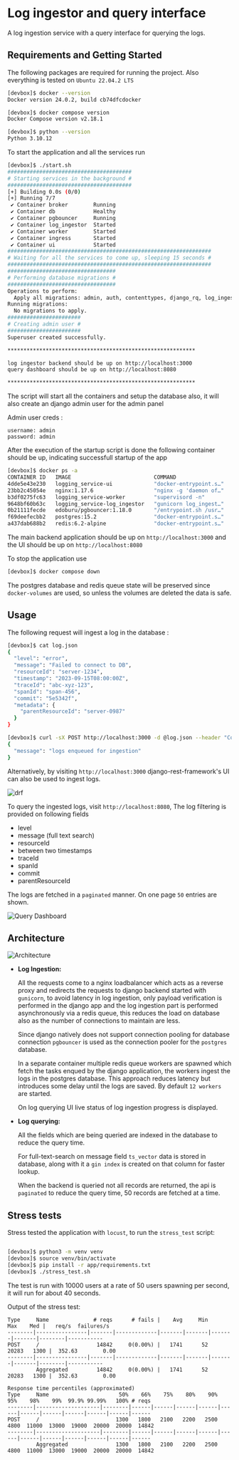 # Log ingestor and query interface


A log ingestion service with a query interface for querying the logs.


## Requirements and Getting Started

The following packages are required for running the project.
Also everything is tested on `Ubuntu 22.04.2 LTS`

```bash
[devbox]$ docker --version
Docker version 24.0.2, build cb74dfcdocker

[devbox]$ docker compose version  
Docker Compose version v2.18.1

[devbox]$ python --version
Python 3.10.12
```

To start the application and all the services run

```bash
[devbox]$ ./start.sh
#######################################
# Starting services in the background #
#######################################
[+] Building 0.0s (0/0)
[+] Running 7/7
 ✔ Container broker        Running                                                                                                                                                                                              0.0s
 ✔ Container db            Healthy                                                                                                                                                                                             13.3s
 ✔ Container pgbouncer     Running                                                                                                                                                                                              0.0s
 ✔ Container log_ingestor  Started                                                                                                                                                                                             14.0s
 ✔ Container worker        Started                                                                                                                                                                                             13.8s
 ✔ Container ingress       Started                                                                                                                                                                                             12.6s
 ✔ Container ui            Started                                                                                                                                                                                             12.9s
################################################################
# Waiting for all the services to come up, sleeping 15 seconds #
################################################################
##################################
# Performing database migrations #
##################################
Operations to perform:
  Apply all migrations: admin, auth, contenttypes, django_rq, log_ingestor, sessions
Running migrations:
  No migrations to apply.
#######################
# Creating admin user #
#######################
Superuser created successfully.

***********************************************************

log ingestor backend should be up on http://localhost:3000
query dashboard should be up on http://localhost:8080

***********************************************************
```

The script will start all the containers and setup the database also,
it will also create an django admin user for the admin panel

Admin user creds : 
```
username: admin
password: admin
```

After the execution of the startup script is done the following container should be up,
indicating successfull startup of the app

```bash
[devbox]$ docker ps -a
CONTAINER ID   IMAGE                          COMMAND                  CREATED          STATUS                    PORTS                                                 NAMES
4dde5e43e230   logging_service-ui             "docker-entrypoint.s…"   26 minutes ago   Up 26 minutes             8080/tcp, 0.0.0.0:8080->5173/tcp, :::8080->5173/tcp   ui
23bb2c45054e   nginx:1.17.6                   "nginx -g 'daemon of…"   26 minutes ago   Up 26 minutes             0.0.0.0:3000->80/tcp, :::3000->80/tcp                 ingress
b3df0275fc63   logging_service-worker         "supervisord -n"         26 minutes ago   Up 26 minutes             8000/tcp                                              worker
9648bf60b63c   logging_service-log_ingestor   "gunicorn log_ingest…"   26 minutes ago   Up 26 minutes             8000/tcp                                              log_ingestor
0b21111fecde   edoburu/pgbouncer:1.18.0       "/entrypoint.sh /usr…"   26 minutes ago   Up 26 minutes             0.0.0.0:5432->5432/tcp, :::5432->5432/tcp             pgbouncer
f69deefecbb2   postgres:15.2                  "docker-entrypoint.s…"   26 minutes ago   Up 26 minutes (healthy)   5432/tcp                                              db
a437dab688b2   redis:6.2-alpine               "docker-entrypoint.s…"   26 minutes ago   Up 26 minutes             0.0.0.0:6379->6379/tcp, :::6379->6379/tcp             broker
```


The main backend application should be up on `http://localhost:3000` and the UI should be up on `http://localhost:8080`


To stop the application use

```bash
[devbox]$ docker compose down
```

The postgres database and redis queue state will be preserved since `docker-volumes` are used, so unless the volumes are deleted the data is safe.


## Usage 

The following request will ingest a log in the database :

```bash
[devbox]$ cat log.json
{
  "level": "error",
  "message": "Failed to connect to DB",
  "resourceId": "server-1234",
  "timestamp": "2023-09-15T08:00:00Z",
  "traceId": "abc-xyz-123",
  "spanId": "span-456",
  "commit": "5e5342f",
  "metadata": {
    "parentResourceId": "server-0987"
  }
}

[devbox]$ curl -sX POST http://localhost:3000 -d @log.json --header "Content-Type: application/json"
{
  "message": "logs enqueued for ingestion"
}

```

Alternatively, by visiting `http://localhost:3000` django-rest-framework's UI can also be used to ingest logs.

![drf](./drf.png)

To query the ingested logs, visit `http://localhost:8080`, 
The log filtering is provided on following fields
 - level
 - message (full text search)
 - resourceId
 - between two timestamps
 - traceId
 - spanId
 - commit
 - parentResourceId

The logs are fetched in a `paginated` manner. On one page `50` entries are shown.

![Query Dashboard](./ui.png)

## Architecture

![Architecture](./arch.png)

- **Log Ingestion:**

    All the requests come to a nginx loadbalancer which acts as a reverse proxy and redirects the requests to django backend started with `gunicorn`, 
    to avoid latency in log ingestion, only payload verification is performed in the django app and the log ingestion part is performed asynchronously via
    a redis queue, this reduces the load on database also as the number of connections to maintain are less.

    Since django natively does not support connection pooling for database connection `pgbouncer` is used as the connection pooler for the `postgres` database.

    In a separate container multiple redis queue workers are spawned which fetch the tasks enqued by the django application, the workers ingest the logs in 
    the postgres database. This approach reduces latency but introduces some delay until the logs are saved. By default `12 workers` are started.

    On log querying UI live status of log ingestion progress is displayed.

- **Log querying:**

    All the fields which are being queried are indexed in the database to reduce the query time.
    
    For full-text-search on message field `ts_vector` data is stored in database, along with it a `gin index` is created on that column for faster lookup.

    When the backend is queried not all records are returned, the api is `paginated` to reduce the query time, 50 records are fetched at a time.


## Stress tests

Stress tested the application with `locust`, to run the `stress_test` script:

```bash

[devbox]$ python3 -m venv venv
[devbox]$ source venv/bin/activate
[devbox]$ pip install -r app/requirements.txt
[devbox]$ ./stress_test.sh
```

The test is run with 10000 users at a rate of 50 users spawning per second, it will run for about 40 seconds.

Output of the stress test:

```
Type     Name              # reqs      # fails |    Avg     Min     Max    Med |   req/s  failures/s
--------|----------------|-------|-------------|-------|-------|-------|-------|--------|-----------
POST     /                  14842     0(0.00%) |   1741      52   20283   1300 |  352.63        0.00
--------|----------------|-------|-------------|-------|-------|-------|-------|--------|-----------
         Aggregated         14842     0(0.00%) |   1741      52   20283   1300 |  352.63        0.00

Response time percentiles (approximated)
Type     Name                      50%    66%    75%    80%    90%    95%    98%    99%  99.9% 99.99%   100% # reqs
--------|--------------------|--------|------|------|------|------|------|------|------|------|------|------|------
POST     /                        1300   1800   2100   2200   2500   4800  11000  13000  19000  20000  20000  14842
--------|--------------------|--------|------|------|------|------|------|------|------|------|------|------|------
         Aggregated               1300   1800   2100   2200   2500   4800  11000  13000  19000  20000  20000  14842

```
